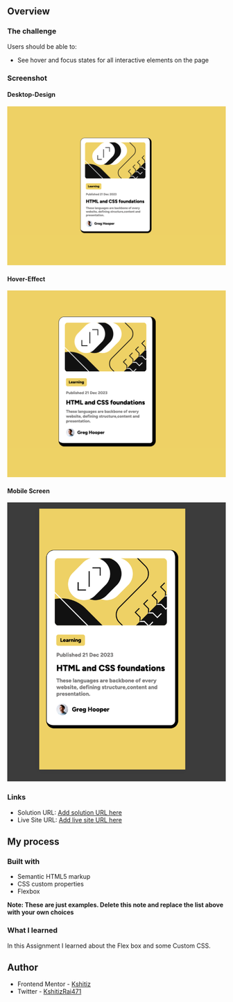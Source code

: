 

## Overview

### The challenge

Users should be able to:

- See hover and focus states for all interactive elements on the page

### Screenshot

#### Desktop-Design
![ScreenShot](./assets/images/full-screen.png)

#### Hover-Effect
![Hover](./assets/images/hover-effect.png)

#### Mobile Screen
![Mobile](./assets/images/mobile.png)


### Links

- Solution URL: [Add solution URL here](https://github.com/Kshitiz42069/frontend-mentor-Template)
- Live Site URL: [Add live site URL here](https://your-live-site-url.com)

## My process

### Built with

- Semantic HTML5 markup
- CSS custom properties
- Flexbox

**Note: These are just examples. Delete this note and replace the list above with your own choices**

### What I learned

In this Assignment I learned about the Flex box and some Custom CSS.




## Author

- Frontend Mentor - [Kshitiz](https://www.frontendmentor.io/profile/Kshitiz42069)
- Twitter - [KshitizRai471](https://twitter.com/KshitizRai471)


